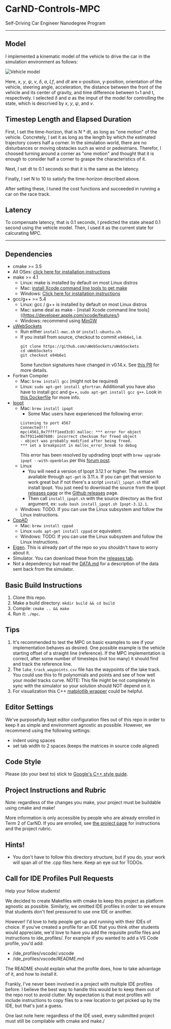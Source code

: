 # CarND-Controls-MPC
Self-Driving Car Engineer Nanodegree Program

---

## Model

I implemented a kinematic model of the vehicle to drive the car in the simulation
environment as follows:

![Vehicle model][model]

Here, *x*, *y*, *ψ*, *v*, *δ*, *a*, *Lf*, and *dt* are x-position, y-position, orientation of
the vehicle, steering angle, acceleration, the distance between the front of
the vehicle and its center of gravity, and time difference between t+1 and t,
respectively.
I selected *δ* and *a* as the imput of the model for controlling the state, which is
descrived by *x*, *y*, *ψ*, and *v*.

[model]: https://latex.codecogs.com/gif.latex?\\\\&space;x_{t&plus;1}&space;=&space;x_t&space;&plus;&space;v_t&space;\cdot&space;cos(\psi_t)&space;*&space;dt&space;\\\\&space;y_{t&plus;1}&space;=&space;y_t&space;&plus;&space;v_t&space;\cdot&space;sin(\psi_t)&space;*&space;dt&space;\\\\&space;\psi_{t&plus;1}&space;=&space;\psi_t&space;&plus;&space;\frac{v_t}{L_f}&space;*&space;\delta_t&space;*&space;dt&space;\\\\&space;v_{t&plus;1}&space;=&space;v_t&space;&plus;&space;a_t&space;*&space;dt
[model2]: https://latex.codecogs.com/gif.latex?\\\\&space;x_{t&plus;1}&space;=&space;x_t&space;&plus;&space;v_t&space;\cdot&space;cos(\psi_t)&space;*&space;dt&space;\\\\&space;y_{t&plus;1}&space;=&space;y_t&space;&plus;&space;v_t&space;\cdot&space;sin(\psi_t)&space;*&space;dt&space;\\\\&space;\psi_{t&plus;1}&space;=&space;\psi_t&space;&plus;&space;\frac{v_t}{L_f}&space;*&space;\delta_t&space;*&space;dt&space;\\\\&space;v_{t&plus;1}&space;=&space;v_t&space;&plus;&space;a_t&space;*&space;dt&space;\\\\&space;cte_{t&plus;1}&space;=&space;f(x_t)&space;-&space;y_t&space;&plus;&space;v_t&space;*&space;sin(e\psi_t)&space;*&space;dt&space;\\\\&space;e\psi_{t&plus;1}&space;=&space;\psi_t&space;-&space;\psi&space;des_t

## Timestep Length and Elapsed Duration

First, I set the time-horizon, that is N * dt, as long as "one motion" of the vehicle.
Concretely, I set it as long as the length by which the estimated trajectory covers
half a corner. In the simulation world, there are no disturbances or moving obstacles
such as wind or pedestrians. Therefor, I choosed turning around a corner as "one motion" and
thought that it is enough to consider half a corner to graspe the characteristics of it.

Next, I set dt to 0.1 seconds so that it is the same as the latency.

Finally, I set N to 10 to satisfy the time-horizon described above.

After setting these, I tuned the cost functions and succeeded in running a car
on the race track.

## Latency

To compensate latency, that is 0.1 seconds, I predicted the state ahead 0.1 second
using the vehicle model. Then, I used it as the current state for calcurating MPC.

---

## Dependencies

* cmake >= 3.5
 * All OSes: [click here for installation instructions](https://cmake.org/install/)
* make >= 4.1
  * Linux: make is installed by default on most Linux distros
  * Mac: [install Xcode command line tools to get make](https://developer.apple.com/xcode/features/)
  * Windows: [Click here for installation instructions](http://gnuwin32.sourceforge.net/packages/make.htm)
* gcc/g++ >= 5.4
  * Linux: gcc / g++ is installed by default on most Linux distros
  * Mac: same deal as make - [install Xcode command line tools]((https://developer.apple.com/xcode/features/)
  * Windows: recommend using [MinGW](http://www.mingw.org/)
* [uWebSockets](https://github.com/uWebSockets/uWebSockets)
  * Run either `install-mac.sh` or `install-ubuntu.sh`.
  * If you install from source, checkout to commit `e94b6e1`, i.e.
    ```
    git clone https://github.com/uWebSockets/uWebSockets 
    cd uWebSockets
    git checkout e94b6e1
    ```
    Some function signatures have changed in v0.14.x. See [this PR](https://github.com/udacity/CarND-MPC-Project/pull/3) for more details.
* Fortran Compiler
  * Mac: `brew install gcc` (might not be required)
  * Linux: `sudo apt-get install gfortran`. Additionall you have also have to install gcc and g++, `sudo apt-get install gcc g++`. Look in [this Dockerfile](https://github.com/udacity/CarND-MPC-Quizzes/blob/master/Dockerfile) for more info.
* [Ipopt](https://projects.coin-or.org/Ipopt)
  * Mac: `brew install ipopt`
       +  Some Mac users have experienced the following error:
       ```
       Listening to port 4567
       Connected!!!
       mpc(4561,0x7ffff1eed3c0) malloc: *** error for object 0x7f911e007600: incorrect checksum for freed object
       - object was probably modified after being freed.
       *** set a breakpoint in malloc_error_break to debug
       ```
       This error has been resolved by updrading ipopt with
       ```brew upgrade ipopt --with-openblas```
       per this [forum post](https://discussions.udacity.com/t/incorrect-checksum-for-freed-object/313433/19).
  * Linux
    * You will need a version of Ipopt 3.12.1 or higher. The version available through `apt-get` is 3.11.x. If you can get that version to work great but if not there's a script `install_ipopt.sh` that will install Ipopt. You just need to download the source from the Ipopt [releases page](https://www.coin-or.org/download/source/Ipopt/) or the [Github releases](https://github.com/coin-or/Ipopt/releases) page.
    * Then call `install_ipopt.sh` with the source directory as the first argument, ex: `sudo bash install_ipopt.sh Ipopt-3.12.1`. 
  * Windows: TODO. If you can use the Linux subsystem and follow the Linux instructions.
* [CppAD](https://www.coin-or.org/CppAD/)
  * Mac: `brew install cppad`
  * Linux `sudo apt-get install cppad` or equivalent.
  * Windows: TODO. If you can use the Linux subsystem and follow the Linux instructions.
* [Eigen](http://eigen.tuxfamily.org/index.php?title=Main_Page). This is already part of the repo so you shouldn't have to worry about it.
* Simulator. You can download these from the [releases tab](https://github.com/udacity/self-driving-car-sim/releases).
* Not a dependency but read the [DATA.md](./DATA.md) for a description of the data sent back from the simulator.


## Basic Build Instructions


1. Clone this repo.
2. Make a build directory: `mkdir build && cd build`
3. Compile: `cmake .. && make`
4. Run it: `./mpc`.

## Tips

1. It's recommended to test the MPC on basic examples to see if your implementation behaves as desired. One possible example
is the vehicle starting offset of a straight line (reference). If the MPC implementation is correct, after some number of timesteps
(not too many) it should find and track the reference line.
2. The `lake_track_waypoints.csv` file has the waypoints of the lake track. You could use this to fit polynomials and points and see of how well your model tracks curve. NOTE: This file might be not completely in sync with the simulator so your solution should NOT depend on it.
3. For visualization this C++ [matplotlib wrapper](https://github.com/lava/matplotlib-cpp) could be helpful.

## Editor Settings

We've purposefully kept editor configuration files out of this repo in order to
keep it as simple and environment agnostic as possible. However, we recommend
using the following settings:

* indent using spaces
* set tab width to 2 spaces (keeps the matrices in source code aligned)

## Code Style

Please (do your best to) stick to [Google's C++ style guide](https://google.github.io/styleguide/cppguide.html).

## Project Instructions and Rubric

Note: regardless of the changes you make, your project must be buildable using
cmake and make!

More information is only accessible by people who are already enrolled in Term 2
of CarND. If you are enrolled, see [the project page](https://classroom.udacity.com/nanodegrees/nd013/parts/40f38239-66b6-46ec-ae68-03afd8a601c8/modules/f1820894-8322-4bb3-81aa-b26b3c6dcbaf/lessons/b1ff3be0-c904-438e-aad3-2b5379f0e0c3/concepts/1a2255a0-e23c-44cf-8d41-39b8a3c8264a)
for instructions and the project rubric.

## Hints!

* You don't have to follow this directory structure, but if you do, your work
  will span all of the .cpp files here. Keep an eye out for TODOs.

## Call for IDE Profiles Pull Requests

Help your fellow students!

We decided to create Makefiles with cmake to keep this project as platform
agnostic as possible. Similarly, we omitted IDE profiles in order to we ensure
that students don't feel pressured to use one IDE or another.

However! I'd love to help people get up and running with their IDEs of choice.
If you've created a profile for an IDE that you think other students would
appreciate, we'd love to have you add the requisite profile files and
instructions to ide_profiles/. For example if you wanted to add a VS Code
profile, you'd add:

* /ide_profiles/vscode/.vscode
* /ide_profiles/vscode/README.md

The README should explain what the profile does, how to take advantage of it,
and how to install it.

Frankly, I've never been involved in a project with multiple IDE profiles
before. I believe the best way to handle this would be to keep them out of the
repo root to avoid clutter. My expectation is that most profiles will include
instructions to copy files to a new location to get picked up by the IDE, but
that's just a guess.

One last note here: regardless of the IDE used, every submitted project must
still be compilable with cmake and make./
